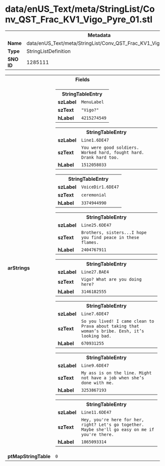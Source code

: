 <h1>data/enUS_Text/meta/StringList/Conv_QST_Frac_KV1_Vigo_Pyre_01.stl</h1><table><tr><th colspan="100%">Metadata</th></tr><tr><td><b>Name</b></td><td>data/enUS_Text/meta/StringList/Conv_QST_Frac_KV1_Vigo_Pyre_01.stl</td></tr><tr><td><b>Type</b></td><td>StringListDefinition</td></tr><tr><td><b>SNO ID</b></td><td>1285111</td></tr></table>

<table><tr><th colspan="100%">Fields</th></tr><tr><td><b>arStrings</b></td><td><table><tr><th colspan="100%">StringTableEntry</th></tr><tr><td><b>szLabel</b></td><td><code>MenuLabel</code></td></tr><tr><td><b>szText</b></td><td><code>"Vigo?"</code></td></tr><tr><td><b>hLabel</b></td><td><code>4215274549</code></td></tr></table>


<table><tr><th colspan="100%">StringTableEntry</th></tr><tr><td><b>szLabel</b></td><td><code>Line1.6DE47</code></td></tr><tr><td><b>szText</b></td><td><code>You were good soldiers. Worked hard, fought hard. Drank hard too.</code></td></tr><tr><td><b>hLabel</b></td><td><code>1512058033</code></td></tr></table>


<table><tr><th colspan="100%">StringTableEntry</th></tr><tr><td><b>szLabel</b></td><td><code>VoiceDir1.6DE47</code></td></tr><tr><td><b>szText</b></td><td><code>ceremonial</code></td></tr><tr><td><b>hLabel</b></td><td><code>3374944990</code></td></tr></table>


<table><tr><th colspan="100%">StringTableEntry</th></tr><tr><td><b>szLabel</b></td><td><code>Line25.6DE47</code></td></tr><tr><td><b>szText</b></td><td><code>Brothers, sisters...I hope you find peace in these flames.</code></td></tr><tr><td><b>hLabel</b></td><td><code>2404767911</code></td></tr></table>


<table><tr><th colspan="100%">StringTableEntry</th></tr><tr><td><b>szLabel</b></td><td><code>Line27.BAE4</code></td></tr><tr><td><b>szText</b></td><td><code>Vigo? What are you doing here?</code></td></tr><tr><td><b>hLabel</b></td><td><code>3146182555</code></td></tr></table>


<table><tr><th colspan="100%">StringTableEntry</th></tr><tr><td><b>szLabel</b></td><td><code>Line7.6DE47</code></td></tr><tr><td><b>szText</b></td><td><code>So you lived! I came clean to Prava about taking that woman’s bribe. Eesh, it’s looking bad.</code></td></tr><tr><td><b>hLabel</b></td><td><code>670931255</code></td></tr></table>


<table><tr><th colspan="100%">StringTableEntry</th></tr><tr><td><b>szLabel</b></td><td><code>Line9.6DE47</code></td></tr><tr><td><b>szText</b></td><td><code>My ass is on the line. Might not have a job when she’s done with me.</code></td></tr><tr><td><b>hLabel</b></td><td><code>3253867193</code></td></tr></table>


<table><tr><th colspan="100%">StringTableEntry</th></tr><tr><td><b>szLabel</b></td><td><code>Line11.6DE47</code></td></tr><tr><td><b>szText</b></td><td><code>Hey, you're here for her, right? Let's go together. Maybe she'll go easy on me if you're there.</code></td></tr><tr><td><b>hLabel</b></td><td><code>1865093314</code></td></tr></table>


</td></tr><tr><td><b>ptMapStringTable</b></td><td><code>0</code></td></tr></table>

